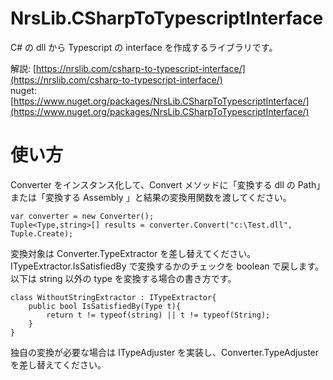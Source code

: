 # NrsLib.CSharpToTypescriptInterface

C# の dll から Typescript の interface を作成するライブラリです。  

解説: [https://nrslib.com/csharp-to-typescript-interface/](https://nrslib.com/csharp-to-typescript-interface/)  
nuget: [https://www.nuget.org/packages/NrsLib.CSharpToTypescriptInterface/](https://www.nuget.org/packages/NrsLib.CSharpToTypescriptInterface/)  

# 使い方

Converter をインスタンス化して、Convert メソッドに「変換する dll の Path」または「変換する Assembly 」と結果の変換用関数を渡してください。  
```
var converter = new Converter();  
Tuple<Type,string>[] results = converter.Convert("c:\Test.dll", Tuple.Create);  
```

変換対象は Converter.TypeExtractor を差し替えてください。  
ITypeExtractor.IsSatisfiedBy で変換するかのチェックを boolean で戻します。  
以下は string 以外の type を変換する場合の書き方です。  
```
class WithoutStringExtractor : ITypeExtractor{
	public bool IsSatisfiedBy(Type t){
		return t != typeof(string) || t != typeof(String);
	}
}
```

独自の変換が必要な場合は ITypeAdjuster を実装し、Converter.TypeAdjuster を差し替えてください。